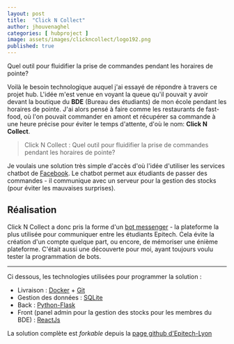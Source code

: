 ```yaml
---
layout: post
title:  "Click N Collect"
author: jhouvenaghel
categories: [ hubproject ]
image: assets/images/clickncollect/logo192.png
published: true
---
```

Quel outil pour fluidifier la prise de commandes pendant les horaires de pointe?

Voilà le besoin technologique auquel j'ai essayé de répondre à travers ce projet hub. L'idée m'est venue en voyant la queue qu'il pouvait y avoir devant la boutique du **BDE** (Bureau des étudiants) de mon école pendant les horaires de pointe. J'ai alors pensé à faire comme les restaurants de fast-food, où l'on pouvait commander en amont et récupérer sa commande à une heure précise pour éviter le temps d'attente, d'où le nom: **Click N Collect**.

> Click N Collect : Quel outil pour fluidifier la prise de commandes pendant les horaires de pointe?

Je voulais une solution très simple d'accès d'où l'idée d'utiliser les services chatbot de [Facebook][3]. Le chatbot permet aux étudiants de passer des commandes - il communique avec un serveur pour la gestion des stocks (pour éviter les mauvaises surprises).

## Réalisation

Click N Collect a donc pris la forme d'un [bot messenger][3] - la plateforme la plus utilisée pour communiquer entre les étudiants Epitech. Cela évite la création d'un compte quelque part, ou encore, de mémoriser une énième plateforme. C'était aussi une découverte pour moi, ayant toujours voulu tester la programmation de bots.

---

Ci dessous, les technologies utilisées pour programmer la solution :

- Livraison : [Docker][2] + [Git][1]
- Gestion des données : [SQLite][5]
- Back : [Python-Flask][4]
- Front (panel admin pour la gestion des stocks pour les membres du BDE) : [ReactJs][6]

La solution complète est *forkable* depuis la [page github d'Epitech-Lyon][1]

[1]: http://github.com/epitech-lyon/ClickNCollect
[2]: https://www.docker.com/
[3]: https://developers.facebook.com/products/messenger/
[4]: https://flask.palletsprojects.com/en/1.1.x/
[5]: https://sqlite.org/index.html
[6]: https://reactjs.org/